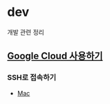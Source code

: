 # dev
개발 관련 정리

## [Google Cloud 사용하기](GoogleCloud/)

### SSH로 접속하기

- [Mac](GoogleCloud/using_ssh_on_mac.md)
